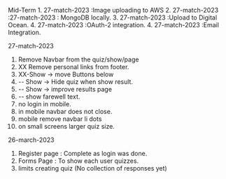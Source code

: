 Mid-Term
    1. 27-match-2023 :Image uploading to AWS
    2. 27-match-2023 :27-match-2023 : MongoDB locally.
    3. 27-match-2023 :Upload to Digital Ocean.
    4. 27-match-2023 :OAuth-2 integration.
    4. 27-match-2023 :Email Integration.

27-match-2023
1. Remove Navbar from the quiz/show/page
2. XX Remove personal links from footer.
3. XX-Show -> move Buttons below
4. -- Show -> Hide quiz when show result.
5. -- Show -> improve results page
7. -- show farewell text.
8. no login in mobile.
9. in mobile navbar does not close.
10. mobile remove navbar li dots
11. on small screens larger quiz size.

26-march-2023
1. Register page :  Complete as login was done.
2. Forms Page : To show each user quizzes.
3. limits creating quiz (No collection of responses yet)
